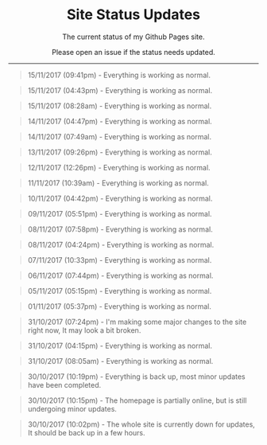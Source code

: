<h1 align="center"> Site Status Updates </h1>
<p align="center"> The current status of my Github Pages site. </p>
<p align="center"> Please open an issue if the status needs updated. </p>

----

> 15/11/2017 (09:41pm) - Everything is working as normal.

> 15/11/2017 (04:43pm) - Everything is working as normal.

> 15/11/2017 (08:28am) - Everything is working as normal.

> 14/11/2017 (04:47pm) - Everything is working as normal.

> 14/11/2017 (07:49am) - Everything is working as normal.

> 13/11/2017 (09:26pm) - Everything is working as normal.

> 12/11/2017 (12:26pm) - Everything is working as normal.

> 11/11/2017 (10:39am) - Everything is working as normal.

> 10/11/2017 (04:42pm) - Everything is working as normal.

> 09/11/2017 (05:51pm) - Everything is working as normal.

> 08/11/2017 (07:58pm) - Everything is working as normal.

> 08/11/2017 (04:24pm) - Everything is working as normal.

> 07/11/2017 (10:33pm) - Everything is working as normal.

> 06/11/2017 (07:44pm) - Everything is working as normal.

> 05/11/2017 (05:15pm) - Everything is working as normal.

> 01/11/2017 (05:37pm) - Everything is working as normal.

> 31/10/2017 (07:24pm) - I'm making some major changes to the site right now, It may look a bit broken.

> 31/10/2017 (04:15pm) - Everything is working as normal.

> 31/10/2017 (08:05am) - Everything is working as normal.

> 30/10/2017 (10:19pm) - Everything is back up, most minor updates have been completed.

> 30/10/2017 (10:15pm) - The homepage is partially online, but is still undergoing minor updates.

> 30/10/2017 (10:02pm) - The whole site is currently down for updates, It should be back up in a few hours.
